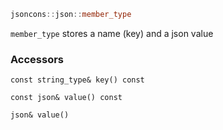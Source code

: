 ```c++
jsoncons::json::member_type
```
`member_type` stores a name (key) and a json value

### Accessors
    
    const string_type& key() const

    const json& value() const

    json& value()


